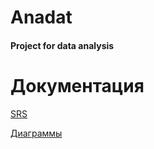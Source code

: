 # Anadat
#### Project for data analysis

# Документация
[SRS](https://github.com/Anastasiyabordak/Anadat/blob/master/SRS.md)

[Диаграммы](https://github.com/Anastasiyabordak/Anadat/tree/master/Diagram)
